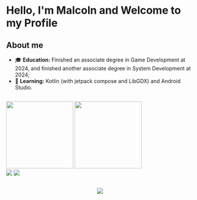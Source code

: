 # Hello, I'm Malcoln and Welcome to my Profile


## About me
- 🎓 **Education:** Finished an associate degree in Game Development at 2024, and finished another associate degree in System Development at 2024;
- 🌱 **Learning:** Kotlin (with jetpack compose and LibGDX) and Android Studio.

##
<div> 
  <img height="180em" src="https://github-readme-stats.vercel.app/api?username=malcolnlmr&theme=dracula&show_icons=true"/>
  <img height="180em" src="https://github-readme-stats.vercel.app/api/top-langs/?username=malcolnlmr&layout=compact&langs_count=16&theme=dracula"/>
</div>

<!--
  <a href="https://discord.com/channels/@me/218859420258533376" target="_blank"><img src="https://img.shields.io/badge/Discord-7289DA?style=for-the-badge&logo=discord&logoColor=white" target="_blank"></a>
-->
<div> 
  <a href = "mailto:malcolnlucas@gmail.com"><img src="https://img.shields.io/badge/-Gmail-%23333?style=for-the-badge&logo=gmail&logoColor=white" target="_blank"></a>
  <a href="https://www.linkedin.com/in/MalcolnLucas/" target="_blank"><img src="https://img.shields.io/badge/-LinkedIn-%230077B5?style=for-the-badge&logo=linkedin&logoColor=white" target="_blank"></a>
</div>

##
<p align="center">
  <a href="https://skillicons.dev">
    <img src="https://skillicons.dev/icons?i=kotlin,ubuntu,java,python,androidstudio,github,vim,bash,php"/>
  </a>
</p>
